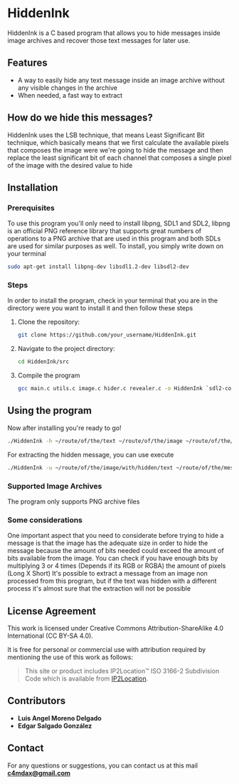 # HiddenInk

HiddenInk is a C based program that allows you to hide messages inside image archives and recover those text messages
for later use.

## Features
- A way to easily hide any text message inside an image archive without any visible changes in the archive
- When needed, a fast way to extract

## How do we hide this messages?

HiddenInk uses the LSB technique, that means Least Significant Bit technique, which basically means that we first calculate
the available pixels that composes the image were we're going to hide the message and then replace the least significant
bit of each channel that composes a single pixel of the image with the desired value to hide  


## Installation

### Prerequisites
To use this program you'll only need to install libpng, SDL1 and SDL2, libpng is an official PNG reference library
that supports great numbers of operations to a PNG archive that are used in this program and both SDLs are used for
similar purposes as well. To install, you simply write down on your terminal

```bash
sudo apt-get install libpng-dev libsdl1.2-dev libsdl2-dev
```

### Steps
In order to install the program, check in your terminal that you are in the directory were you want to install it and then
follow these steps

1. Clone the repository:
    ```bash
    git clone https://github.com/your_username/HiddenInk.git
    ```
2. Navigate to the project directory:
    ```bash
    cd HiddenInk/src
    ```
3. Compile the program
    ```bash
    gcc main.c utils.c image.c hider.c revealer.c -o HiddenInk `sdl2-config --cflags --libs` -lSDL2_image -lpng
    ```

## Using the program
Now after installing you're ready to go!

```bash
./HiddenInk -h ~/route/of/the/text ~/route/of/the/image ~/route/of/the/image/destiny
```

For extracting the hidden message, you can use execute

```bash
./HiddenInk -u ~/route/of/the/image/with/hidden/text ~/route/of/the/message/destiny
```

### Supported Image Archives
The program only supports PNG archive files

### Some considerations
One important aspect that you need to considerate before trying to hide a message is that the image has the adequate
size in order to hide the message because the amount of bits needed could exceed the amount of bits available from
the image. You can check if you have enough bits by multiplying 3 or 4 times (Depends if its RGB or RGBA) the amount of
pixels (Long X Short)
It's possible to extract a message from an image non processed from this program, but if the text was hidden with a
different process it's almost sure that the extraction will not be possible

## License Agreement
This work is licensed under Creative Commons Attribution-ShareAlike 4.0 International (CC BY-SA 4.0).

It is free for personal or commercial use with attribution required by mentioning the use of this work as follows:

> This site or product includes IP2Location™ ISO 3166-2 Subdivision Code which is available from [IP2Location](https://www.ip2location.com).

## Contributors
- **Luis Angel Moreno Delgado**
- **Edgar Salgado González**

## Contact
For any questions or suggestions, you can contact us at this mail **c4mdax@gmail.com**
